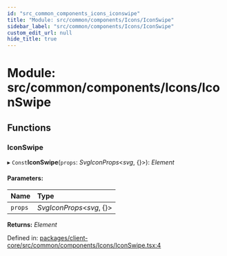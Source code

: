 ```yaml
---
id: "src_common_components_icons_iconswipe"
title: "Module: src/common/components/Icons/IconSwipe"
sidebar_label: "src/common/components/Icons/IconSwipe"
custom_edit_url: null
hide_title: true
---
```


# Module: src/common/components/Icons/IconSwipe

## Functions

### IconSwipe

▸ `Const`**IconSwipe**(`props`: *SvgIconProps*<*svg*, {}\>): *Element*

#### Parameters:

Name | Type |
:------ | :------ |
`props` | *SvgIconProps*<*svg*, {}\> |

**Returns:** *Element*

Defined in: [packages/client-core/src/common/components/Icons/IconSwipe.tsx:4](https://github.com/xr3ngine/xr3ngine/blob/673ad6a5f/packages/client-core/src/common/components/Icons/IconSwipe.tsx#L4)
